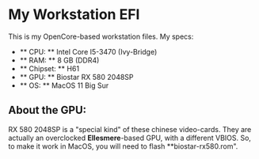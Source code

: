 # My Workstation EFI

This is my OpenCore-based workstation files.
My specs:

* ** CPU: ** Intel Core I5-3470 (Ivy-Bridge)
* ** RAM: ** 8 GB (DDR4)
* ** Chipset: ** H61
* ** GPU: ** Biostar RX 580 2048SP
* ** OS:  ** MacOS 11 Big Sur

## About the GPU:
RX 580 2048SP is a "special kind" of these chinese video-cards.
They are actually an overclocked **Ellesmere**-based GPU, with a different VBIOS.
So, to make it work in MacOS, you will need to flash **biostar-rx580.rom".